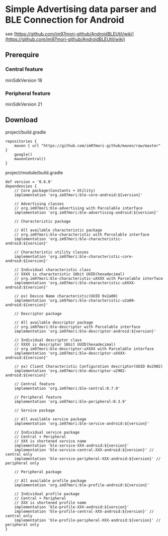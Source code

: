# Simple Advertising data parser and BLE Connection for Android

see [https://github.com/im97mori-github/AndroidBLEUtil/wiki](https://github.com/im97mori-github/AndroidBLEUtil/wiki)

## Prerequire
### Central feature
minSdkVersion 18
### Peripheral feature
minSdkVersion 21

## Download
project/build.gradle

    repositories {
        maven { url "https://github.com/im97mori-github/maven/raw/master" }
        google()
        mavenCentral()
    }

project/module/build.gradle

    def version = '0.6.0'
    dependencies {
        // Core package(Constants + Utility)
        implementation 'org.im97mori:ble-core-android:${version}'
        
        // Advertising classes
        // org.im97mori:ble-advertising with Parcelable interface
        implementation 'org.im97mori:ble-advertising-android:${version}'
        
        // Characteristic package
        
        // All available characteristic package
        // org.im97mori:ble-characteristic with Parcelable interface
        implementation 'org.im97mori:ble-characteristic-android:${version}'
        
        // Characteristic utility classes
        implementation 'org.im97mori:ble-characteristic-core-android:${version}'
        
        // Individual characteristic class
        // XXXX is characteristic 16bit UUID(hexadecimal)
        // org.im97mori:ble-characteristic-uXXXX with Parcelable interface
        implementation 'org.im97mori:ble-characteristic-uXXXX-android:${version}'
        
        // ex) Device Name characteristic(UUID 0x2a00)
        implementation 'org.im97mori:ble-characteristic-u2a00-android:${version}'
        
        // Descriptor package
        
        // All available descriptor package
        // org.im97mori:ble-descriptor with Parcelable interface
        implementation 'org.im97mori:ble-descriptor-android:${version}'
        
        // Individual descriptor class
        // XXXX is descriptor 16bit UUID(hexadecimal)
        // org.im97mori:ble-descriptor-uXXXX with Parcelable interface
        implementation 'org.im97mori:ble-descriptor-uXXXX-android:${version}'
        
        // ex) Client Characteristic Configuration descriptor(UUID 0x2902)
        implementation 'org.im97mori:ble-descriptor-u2902-android:${version}'
        
        // Central feature
        implementation 'org.im97mori:ble-central:0.7.9'
        
        // Peripheral feature
        implementation 'org.im97mori:ble-peripheral:0.3.9'
        
        // Service package
        
        // All available service package
        implementation 'org.im97mori:ble-service-android:${version}'
        
        // Individual service package
        // Central + Peripheral
        // XXX is shortened service name
        implementation 'ble-service-XXX-android:${version}'
        implementation 'ble-service-central-XXX-android:${version}' // central only
        implementation 'ble-service-peripheral-XXX-android:${version}' // peripheral only

        // Peripheral package
        
        // All available profile package
        implementation 'org.im97mori:ble-profile-android:${version}'
        
        // Individual profile package
        // Central + Peripheral
        // XXX is shortened profile name
        implementation 'ble-profile-XXX-android:${version}'
        implementation 'ble-profile-central-XXX-android:${version}' // central only
        implementation 'ble-profile-peripheral-XXX-android:${version}' // peripheral only
    }

